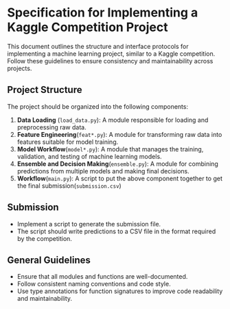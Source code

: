 # Specification for Implementing a Kaggle Competition Project

This document outlines the structure and interface protocols for implementing a machine learning project, similar to a Kaggle competition. Follow these guidelines to ensure consistency and maintainability across projects.

## Project Structure

The project should be organized into the following components:

1. **Data Loading** (`load_data.py`): A module responsible for loading and preprocessing raw data.
2. **Feature Engineering**(`feat*.py`): A module for transforming raw data into features suitable for model training.
3. **Model Workflow**(`model*.py`): A module that manages the training, validation, and testing of machine learning models.
4. **Ensemble and Decision Making**(`ensemble.py`): A module for combining predictions from multiple models and making final decisions.
5. **Workflow**(`main.py`): A script to put the above component together to get the final submission(`submission.csv`)

## Submission

- Implement a script to generate the submission file.
- The script should write predictions to a CSV file in the format required by the competition.

## General Guidelines

- Ensure that all modules and functions are well-documented.
- Follow consistent naming conventions and code style.
- Use type annotations for function signatures to improve code readability and maintainability.
